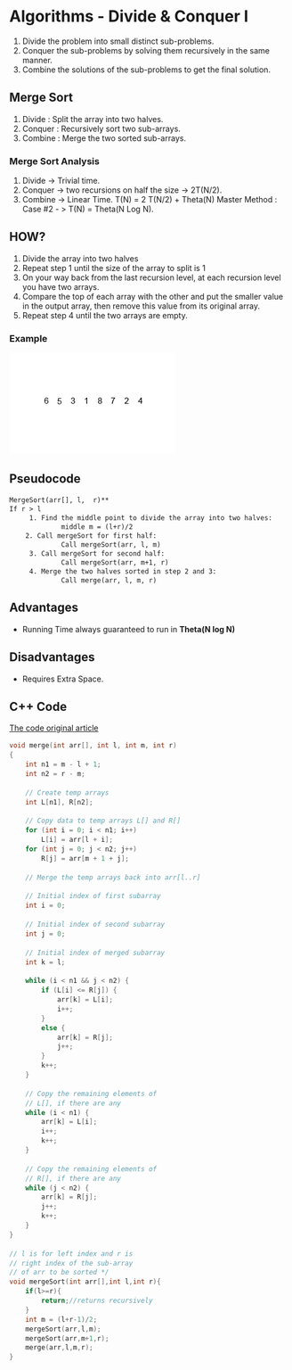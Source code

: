 # Algorithms - Divide & Conquer I


1. Divide the problem into small distinct sub-problems.
2. Conquer the sub-problems by solving them recursively in the same manner.
3. Combine the solutions of the sub-problems to get the final solution.
 


## Merge Sort

1. Divide : Split the array into two halves.
2. Conquer : Recursively sort two sub-arrays.
3. Combine : Merge the two sorted sub-arrays.

### Merge Sort Analysis
1. Divide -> Trivial time.
2. Conquer -> two recursions on half the size -> 2T(N/2).
3. Combine -> Linear Time.
T(N) = 2 T(N/2) + Theta(N)
Master Method : Case #2 - > T(N) = Theta(N Log N).

## HOW?

1. Divide the array into two halves 
2. Repeat step 1 until the size of the array to split is 1
3. On your way back from the last recursion level,
	at each recursion level you have two arrays.
4. Compare the top of each array with the other and put the smaller
 value in the output array, then remove this value from its original array.
5. Repeat step 4 until the two arrays are empty.

### Example
![Merge Sort](https://github.com/a7medayman6/Algorithms-College-Study-Notes/blob/master/3.%20Design%20of%20Algorithms%20-%20Divide%20%26%20Conquer%20I/Images/mergesortexample.gif)

## Pseudocode
```
MergeSort(arr[], l,  r)**
If r > l
     1. Find the middle point to divide the array into two halves:  
             middle m = (l+r)/2
    2. Call mergeSort for first half:   
             Call mergeSort(arr, l, m)
     3. Call mergeSort for second half:
             Call mergeSort(arr, m+1, r)
     4. Merge the two halves sorted in step 2 and 3:
             Call merge(arr, l, m, r)
```
## Advantages 
- Running Time always guaranteed to run in <b> Theta(N log N) </b>

## Disadvantages
- Requires Extra Space.

## C++ Code
[The code original article]([https://www.geeksforgeeks.org/merge-sort/](https://www.geeksforgeeks.org/merge-sort/))

```cpp
void merge(int arr[], int l, int m, int r)
{
    int n1 = m - l + 1;
    int n2 = r - m;
 
    // Create temp arrays
    int L[n1], R[n2];
 
    // Copy data to temp arrays L[] and R[]
    for (int i = 0; i < n1; i++)
        L[i] = arr[l + i];
    for (int j = 0; j < n2; j++)
        R[j] = arr[m + 1 + j];
 
    // Merge the temp arrays back into arr[l..r]
 
    // Initial index of first subarray
    int i = 0;
 
    // Initial index of second subarray
    int j = 0;
 
    // Initial index of merged subarray
    int k = l;
 
    while (i < n1 && j < n2) {
        if (L[i] <= R[j]) {
            arr[k] = L[i];
            i++;
        }
        else {
            arr[k] = R[j];
            j++;
        }
        k++;
    }
 
    // Copy the remaining elements of
    // L[], if there are any
    while (i < n1) {
        arr[k] = L[i];
        i++;
        k++;
    }
 
    // Copy the remaining elements of
    // R[], if there are any
    while (j < n2) {
        arr[k] = R[j];
        j++;
        k++;
    }
}
 
// l is for left index and r is
// right index of the sub-array
// of arr to be sorted */
void mergeSort(int arr[],int l,int r){
    if(l>=r){
        return;//returns recursively
    }
    int m = (l+r-1)/2;
    mergeSort(arr,l,m);
    mergeSort(arr,m+1,r);
    merge(arr,l,m,r);
}

```